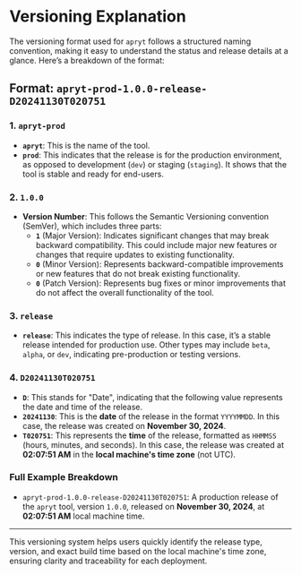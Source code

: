 # Versioning Explanation

The versioning format used for `apryt` follows a structured naming convention, making it easy to understand the status and release details at a glance. Here’s a breakdown of the format:

## Format: `apryt-prod-1.0.0-release-D20241130T020751`

### 1. `apryt-prod`
- **`apryt`**: This is the name of the tool.
- **`prod`**: This indicates that the release is for the production environment, as opposed to development (`dev`) or staging (`staging`). It shows that the tool is stable and ready for end-users.

### 2. `1.0.0`
- **Version Number**: This follows the Semantic Versioning convention (SemVer), which includes three parts:
    - **`1`** (Major Version): Indicates significant changes that may break backward compatibility. This could include major new features or changes that require updates to existing functionality.
    - **`0`** (Minor Version): Represents backward-compatible improvements or new features that do not break existing functionality.
    - **`0`** (Patch Version): Represents bug fixes or minor improvements that do not affect the overall functionality of the tool.

### 3. `release`
- **`release`**: This indicates the type of release. In this case, it’s a stable release intended for production use. Other types may include `beta`, `alpha`, or `dev`, indicating pre-production or testing versions.

### 4. `D20241130T020751`
- **`D`**: This stands for "Date", indicating that the following value represents the date and time of the release.
- **`20241130`**: This is the **date** of the release in the format `YYYYMMDD`. In this case, the release was created on **November 30, 2024**.
- **`T020751`**: This represents the **time** of the release, formatted as `HHMMSS` (hours, minutes, and seconds). In this case, the release was created at **02:07:51 AM** in the **local machine's time zone** (not UTC).

### Full Example Breakdown
- `apryt-prod-1.0.0-release-D20241130T020751`: A production release of the `apryt` tool, version `1.0.0`, released on **November 30, 2024**, at **02:07:51 AM** local machine time.

---

This versioning system helps users quickly identify the release type, version, and exact build time based on the local machine's time zone, ensuring clarity and traceability for each deployment.